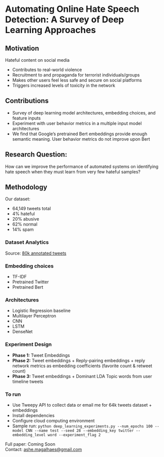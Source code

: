 # Automating Online Hate Speech Detection: A Survey of Deep Learning Approaches

## Motivation 
Hateful content on social media 
* Contributes to real-world violence
* Recruitment to and propaganda for terrorist individuals/groups
* Makes other users feel less safe and secure on social platforms
* Triggers increased levels of toxicity in the network

## Contributions 
* Survey of deep learning model architectures, embedding choices, and feature inputs
* Experiment with user behavior metrics in a multiple input model architectures
* We find that Google’s pretrained Bert embeddings provide enough semantic meaning. User behavior metrics do not improve upon Bert

## Research Question:
How can we improve the performance of automated systems on identifying hate speech when they must learn from very few hateful samples?

## Methodology
Our dataset: 
* 64,149 tweets total
* 4% hateful
* 20% abusive
* 62% normal
* 14% spam

### Dataset Analytics 
Source: [80k annotated tweets](http://www.aclweb.org/anthology/N16-2013)

### Embedding choices
* TF-IDF
* Pretrained Twitter
* Pretrained Bert

### Architectures 
* Logistic Regression baseline 
* Multilayer Perceptron 
* CNN
* LSTM
* DenseNet

### Experiment Design	
* <strong> Phase 1:</strong> Tweet Embeddings
* <strong>Phase 2:</strong> Tweet embeddings + Reply-pairing embeddings + reply network metrics as embedding coefficients (favorite count & retweet count)
* <strong>Phase 3:</strong> Tweet embeddings + Dominant LDA Topic words from user timeline tweets 

### To run
* Use Tweepy API to collect data or email me for 64k tweets dataset + embeddings 
* Install dependencies 
* Configure cloud computing environment 
* Sample run: `python deep_learning_experiments.py --num_epochs 100 --model CNN --name test --seed 28 --embedding_key twitter --embedding_level word --experiment_flag 2`

Full paper: Coming Soon <br/> 
Contact: ashe.magalhaes@gmail.com
